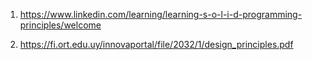 1) https://www.linkedin.com/learning/learning-s-o-l-i-d-programming-principles/welcome

2) https://fi.ort.edu.uy/innovaportal/file/2032/1/design_principles.pdf


